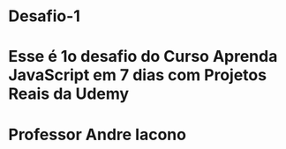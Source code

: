 # Desafio-1

# Esse é 1o desafio do Curso Aprenda JavaScript em 7 dias com Projetos Reais da Udemy
# Professor Andre Iacono
